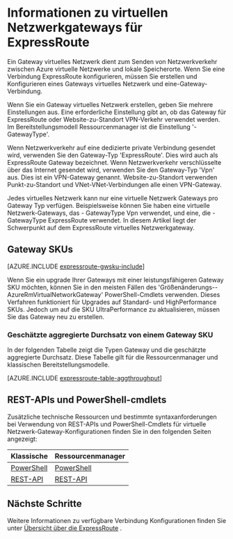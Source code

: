 <properties 
   pageTitle="Informationen zu ExpressRoute virtuelle Netzwerkgateways | Microsoft Azure"
   description="Erfahren Sie virtuelle Netzwerkgateways für ExpressRoute aus."
   services="expressroute"
   documentationCenter="na"
   authors="cherylmc"
   manager="carmonm"
   editor=""
   tags="azure-resource-manager, azure-service-management"/>
<tags 
   ms.service="expressroute"
   ms.devlang="na"
   ms.topic="article"
   ms.tgt_pltfrm="na"
   ms.workload="infrastructure-services"
   ms.date="10/03/2016"
   ms.author="cherylmc" />

# <a name="about-virtual-network-gateways-for-expressroute"></a>Informationen zu virtuellen Netzwerkgateways für ExpressRoute


Ein Gateway virtuelles Netzwerk dient zum Senden von Netzwerkverkehr zwischen Azure virtuelle Netzwerke und lokale Speicherorte. Wenn Sie eine Verbindung ExpressRoute konfigurieren, müssen Sie erstellen und Konfigurieren eines Gateways virtuelles Netzwerk und eine-Gateway-Verbindung.

Wenn Sie ein Gateway virtuelles Netzwerk erstellen, geben Sie mehrere Einstellungen aus. Eine erforderliche Einstellung gibt an, ob das Gateway für ExpressRoute oder Website-zu-Standort VPN-Verkehr verwendet werden. Im Bereitstellungsmodell Ressourcenmanager ist die Einstellung '-GatewayType'.

Wenn Netzwerkverkehr auf eine dedizierte private Verbindung gesendet wird, verwenden Sie den Gateway-Typ 'ExpressRoute'. Dies wird auch als ExpressRoute Gateway bezeichnet. Wenn Netzwerkverkehr verschlüsselte über das Internet gesendet wird, verwenden Sie den Gateway-Typ 'Vpn' aus. Dies ist ein VPN-Gateway genannt. Website-zu-Standort verwenden Punkt-zu-Standort und VNet-VNet-Verbindungen alle einen VPN-Gateway. 

Jedes virtuelles Netzwerk kann nur eine virtuelle Netzwerk Gateways pro Gateway Typ verfügen. Beispielsweise können Sie haben eine virtuelle Netzwerk-Gateways, das - GatewayType Vpn verwendet, und eine, die - GatewayType ExpressRoute verwendet. In diesem Artikel liegt der Schwerpunkt auf dem ExpressRoute virtuelles Netzwerkgateway.

## <a name="a-namegwskuagateway-skus"></a><a name="gwsku"></a>Gateway SKUs

[AZURE.INCLUDE [expressroute-gwsku-include](../../includes/expressroute-gwsku-include.md)]

Wenn Sie ein upgrade Ihrer Gateways mit einer leistungsfähigeren Gateway SKU möchten, können Sie in den meisten Fällen des 'Größenänderungs--AzureRmVirtualNetworkGateway' PowerShell-Cmdlets verwenden. Dieses Verfahren funktioniert für Upgrades auf Standard- und HighPerformance SKUs. Jedoch um auf die SKU UltraPerformance zu aktualisieren, müssen Sie das Gateway neu zu erstellen.

###  <a name="a-nameaggthroughputaestimated-aggregate-throughput-by-gateway-sku"></a><a name="aggthroughput"></a>Geschätzte aggregierte Durchsatz von einem Gateway SKU


In der folgenden Tabelle zeigt die Typen Gateway und die geschätzte aggregierte Durchsatz. Diese Tabelle gilt für die Ressourcenmanager und klassischen Bereitstellungsmodelle.

[AZURE.INCLUDE [expressroute-table-aggthroughput](../../includes/expressroute-table-aggtput-include.md)] 


## <a name="a-nameresourcesarest-apis-and-powershell-cmdlets"></a><a name="resources"></a>REST-APIs und PowerShell-cmdlets

Zusätzliche technische Ressourcen und bestimmte syntaxanforderungen bei Verwendung von REST-APIs und PowerShell-Cmdlets für virtuelle Netzwerk-Gateway-Konfigurationen finden Sie in den folgenden Seiten angezeigt:

|**Klassische** | **Ressourcenmanager**|
|-----|----|
|[PowerShell](https://msdn.microsoft.com/library/mt270335.aspx)|[PowerShell](https://msdn.microsoft.com/library/mt163510.aspx)|
|[REST-API](https://msdn.microsoft.com/library/jj154113.aspx)|[REST-API](https://msdn.microsoft.com/library/mt163859.aspx)|


## <a name="next-steps"></a>Nächste Schritte

Weitere Informationen zu verfügbare Verbindung Konfigurationen finden Sie unter [Übersicht über die ExpressRoute](expressroute-introduction.md) . 







 
